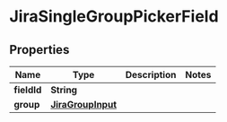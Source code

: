 

# JiraSingleGroupPickerField


## Properties

| Name | Type | Description | Notes |
|------------ | ------------- | ------------- | -------------|
|**fieldId** | **String** |  |  |
|**group** | [**JiraGroupInput**](JiraGroupInput.md) |  |  |



